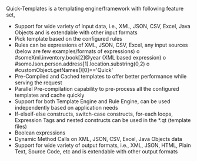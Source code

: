 Quick-Templates is a templating engine/framework with following feature set,

-	Support for wide variety of input data, i.e., XML, JSON, CSV, Excel, Java Objects and is extendable with other input formats
-	Pick template based on the configured rules
-	Rules can be expressions of XML, JSON, CSV, Excel, any input sources (below are few examples/formats of expressions)
o	#someXml.inventory.book[2]@year (XML based expression)
o	#someJson.person.address[1].location.substring(0,2)
o	#customObject.getNames()[0]=='Quick'
-	Pre-Compiled and Cached templates to offer better performance while serving the request
-	Parallel Pre-compilation capability to pre-process all the configured templates and cache quickly
-	Support for both Template Engine and Rule Engine, can be used independently based on application needs
-	If-elseif-else constructs, switch-case constructs, for-each loops, Expression Tags and nested constructs can be used in the *.qt (template files) 
-	Boolean expressions
-	Dynamic Method Calls on XML, JSON, CSV, Excel, Java Objects data
-	Support for wide variety of output formats, i.e., XML, JSON, HTML, Plain Text, Source Code, etc and is extendable with other output formats

